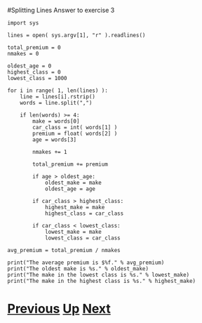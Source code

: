 #Splitting Lines Answer to exercise 3

    import sys
    
    lines = open( sys.argv[1], "r" ).readlines()
    
    total_premium = 0
    nmakes = 0
    
    oldest_age = 0
    highest_class = 0
    lowest_class = 1000
    
    for i in range( 1, len(lines) ):
        line = lines[i].rstrip()
        words = line.split(",")
    
        if len(words) >= 4:
            make = words[0]
            car_class = int( words[1] )
            premium = float( words[2] )
            age = words[3]
    
            nmakes += 1
    
            total_premium += premium
    
            if age > oldest_age:
                oldest_make = make
                oldest_age = age
    
            if car_class > highest_class:
                highest_make = make
                highest_class = car_class
        
            if car_class < lowest_class:
                lowest_make = make
                lowest_class = car_class
     
    avg_premium = total_premium / nmakes
    
    print("The average premium is $%f." % avg_premium)
    print("The oldest make is %s." % oldest_make)
    print("The make in the lowest class is %s." % lowest_make)
    print("The make in the highest class is %s." % highest_make)

# [Previous](splitting.md) [Up](README.md) [Next](splitting.md)
